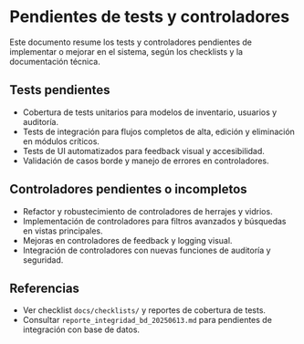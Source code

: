 # Pendientes de tests y controladores

Este documento resume los tests y controladores pendientes de implementar o mejorar en el sistema, según los checklists y la documentación técnica.

## Tests pendientes
- Cobertura de tests unitarios para modelos de inventario, usuarios y auditoría.
- Tests de integración para flujos completos de alta, edición y eliminación en módulos críticos.
- Tests de UI automatizados para feedback visual y accesibilidad.
- Validación de casos borde y manejo de errores en controladores.

## Controladores pendientes o incompletos
- Refactor y robustecimiento de controladores de herrajes y vidrios.
- Implementación de controladores para filtros avanzados y búsquedas en vistas principales.
- Mejoras en controladores de feedback y logging visual.
- Integración de controladores con nuevas funciones de auditoría y seguridad.

## Referencias
- Ver checklist `docs/checklists/` y reportes de cobertura de tests.
- Consultar `reporte_integridad_bd_20250613.md` para pendientes de integración con base de datos.

